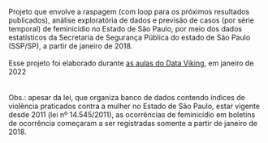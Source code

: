 Projeto que envolve a raspagem (com loop para os próximos resultados publicados), análise exploratória de dados e previsão de casos (por série temporal) de feminicídio no Estado de São Paulo, por meio dos dados estatísticos da Secretaria de Segurança Pública do estado de São Paulo (SSP/SP), a partir de janeiro de 2018. <br><br>
Esse projeto foi elaborado durante [as aulas do Data Viking](https://www.youtube.com/watch?v=MMcoDBLXCa4), em janeiro de 2022<br><br><br>
Obs.: apesar da lei, que organiza banco de dados contendo índices de violência praticados contra a mulher no Estado de São Paulo, estar vigente desde 2011 (lei nº 14.545/2011), as ocorrências de feminicídio em boletins de ocorrência começaram a ser registradas somente a partir de janeiro de 2018.
